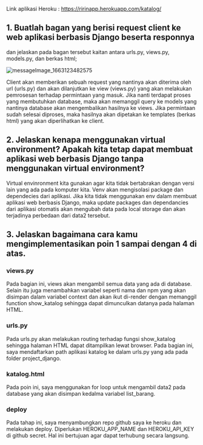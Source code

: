 Link aplikasi Heroku : https://ririnapp.herokuapp.com/katalog/

## 1. Buatlah bagan yang berisi request client ke web aplikasi berbasis Django beserta responnya 
dan jelaskan pada bagan tersebut kaitan antara urls.py, views.py, models.py, dan berkas html;

![messageImage_1663123482575](https://user-images.githubusercontent.com/103397457/190047042-74d920b7-931d-4a92-a33a-bb93ac2b4f6a.jpg)

Client akan memberikan sebuah request yang nantinya akan diterima oleh url (urls.py) dan akan dilanjutkan ke view (views.py) yang akan melakukan
pemrosesan terhadap permintaan yang masuk. Jika nanti terdapat proses yang membutuhkan database, maka akan memanggil query ke models yang nantinya
database akan mengembalikan hasilnya ke views. Jika permintaan sudah selesai diproses, maka hasilnya akan dipetakan ke templates (berkas html) yang akan 
diperlihatkan ke client.

## 2. Jelaskan kenapa menggunakan virtual environment? Apakah kita tetap dapat membuat aplikasi web berbasis Django tanpa menggunakan virtual environment?
Virtual envinronment kita gunakan agar kita tidak bertabrakan dengan versi lain yang ada pada komputer kita. Venv akan mengisolasi package dan dependecies
dari aplikasi. Jika kita tidak menggunakan env dalam membuat aplikasi web berbasis Django, maka update packages dan dependancies dari aplikasi otomatis
akan mengubah data pada local storage dan akan terjadinya perbedaan dari data2 tersebut.

## 3. Jelaskan bagaimana cara kamu mengimplementasikan poin 1 sampai dengan 4 di atas.
### views.py
Pada bagian ini, views akan mengambil semua data yang ada di database. Selain itu juga menambahkan variabel seperti nama dan npm yang akan disimpan dalam
variabel context dan akan ikut di-render dengan memanggil function show_katalog sehingga dapat dimunculkan datanya pada halaman HTML.

### urls.py
Pada urls.py akan melakukan routing terhadap fungsi show_katalog sehingga halaman HTML dapat ditampilkan lewat browser. Pada bagian ini, saya mendaftarkan
path aplikasi katalog ke dalam urls.py yang ada pada folder project_django.

### katalog.html
Pada poin ini, saya menggunakan for loop untuk mengambil data2 pada database yang akan disimpan  kedalma variabel list_barang.

### deploy
Pada tahap ini, saya menyambungkan repo github saya ke heroku dan melakukan deploy. Diperlukan HEROKU_APP_NAME dan HEROKU_API_KEY di github secret. 
Hal ini bertujuan agar dapat terhubung secara langsung.

